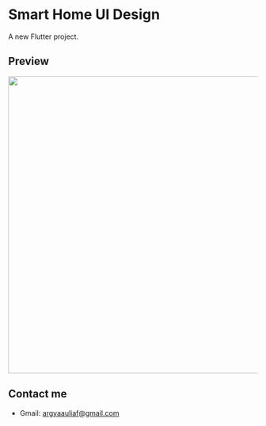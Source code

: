 #   Smart Home UI Design

A new Flutter project.

## Preview
<div align="center">
  <img src="https://im5.ezgif.com/tmp/ezgif-5-462e638b3a78.gif" width="600">
</div>

## Contact me
- Gmail: <a href="mailto:argyaauliaf@gmail.com">argyaauliaf@gmail.com</a>
